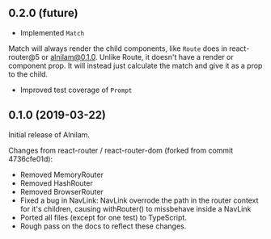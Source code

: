 
## 0.2.0 (future)

* Implemented ```Match```

Match will always render the child components, like ```Route``` does in react-router@5 or alnilam@0.1.0. Unlike Route, it doesn't have a 
render or component prop. It will instead just calculate the match and give it as a prop to the child.

* Improved test coverage of ```Prompt```



## 0.1.0 (2019-03-22)

Initial release of Alnilam.

Changes from react-router / react-router-dom (forked from commit 4736cfe01d):

* Removed MemoryRouter
* Removed HashRouter
* Removed BrowserRouter
* Fixed a bug in NavLink: NavLink overrode the path in the router context for it's children, causing withRouter() to missbehave inside a NavLink
* Ported all files (except for one test) to TypeScript.
* Rough pass on the docs to reflect these changes.